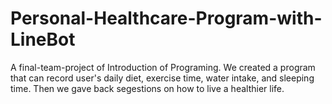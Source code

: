 # Personal-Healthcare-Program-with-LineBot
A final-team-project of Introduction of Programing. We created a program that can record user's daily diet, exercise time, water intake, and sleeping time. Then we gave back segestions on how to live a healthier life.
